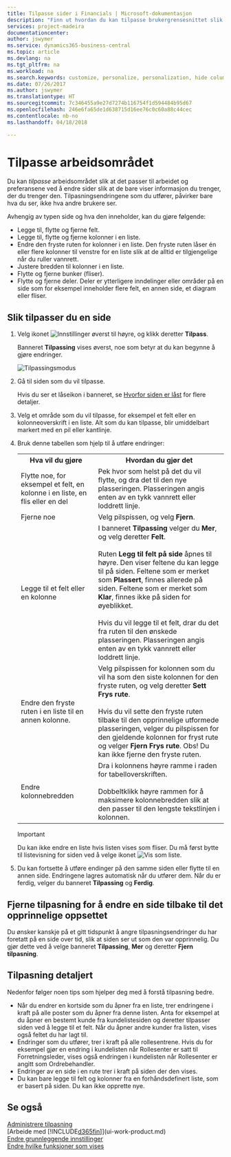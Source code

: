 ```yaml
---
title: Tilpasse sider i Financials | Microsoft-dokumentasjon
description: "Finn ut hvordan du kan tilpasse brukergrensesnittet slik at det passer til din arbeidsmåte."
services: project-madeira
documentationcenter: 
author: jswymer
ms.service: dynamics365-business-central
ms.topic: article
ms.devlang: na
ms.tgt_pltfrm: na
ms.workload: na
ms.search.keywords: customize, personalize, personalization, hide columns, remove fields, move fields
ms.date: 07/26/2017
ms.author: jswymer
ms.translationtype: HT
ms.sourcegitcommit: 7c346455a9e27d7274b116754f1d594484b95d67
ms.openlocfilehash: 246e6fa65de1d638715d16ee76c0c60a88c44cec
ms.contentlocale: nb-no
ms.lasthandoff: 04/18/2018

---
```

# <a name="personalizing-your-workspace"></a>Tilpasse arbeidsområdet
<!--NAV in the Web client-->
Du kan *tilpasse* arbeidsområdet slik at det passer til arbeidet og preferansene ved å endre sider slik at de bare viser informasjon du trenger, der du trenger den. Tilpasningsendringene som du utfører, påvirker bare hva du ser, ikke hva andre brukere ser.

Avhengig av typen side og hva den inneholder, kan du gjøre følgende:

-   Legge til, flytte og fjerne felt.
-   Legge til, flytte og fjerne kolonner i en liste.
-   Endre den fryste ruten for kolonner i en liste. Den fryste ruten låser én eller flere kolonner til venstre for en liste slik at de alltid er tilgjengelige når du ruller vannrett.
-   Justere bredden til kolonner i en liste.
-   Flytte og fjerne bunker (fliser).
-   Flytte og fjerne deler. Deler er ytterligere inndelinger eller områder på en side som for eksempel inneholder flere felt, en annen side, et diagram eller fliser.  

## <a name="to-personalize-a-page"></a>Slik tilpasser du en side

1. Velg ikonet ![Innstillinger](media/ui-experience/settings_icon_small.png "Innstillinger-ikonet for rollesenteret") øverst til høyre, og klikk deretter **Tilpass**.

    Banneret **Tilpassing** vises øverst, noe som betyr at du kan begynne å gjøre endringer.

    ![Tilpassingsmodus](media/ui_personalize_mode_small.png "Tilpassingsmodus")

2.  Gå til siden som du vil tilpasse.

    Hvis du ser et låseikon i banneret, se [Hvorfor siden er låst](ui-personalization-locked.md) for flere detaljer.

3.  Velg et område som du vil tilpasse, for eksempel et felt eller en kolonneoverskrift i en liste. Alt som du kan tilpasse, blir umiddelbart markert med en pil eller kantlinje.
<!--
    -  If a component can be personalized, an arrow head (![Personalization indicator arrow left](media/ui_personalize_arrow_left.png "Personalization indicator arrow left") or ![Personalization indicator arrow down](media/ui_personalize_arrow_down.png "Personalization indicator arrow down")) appears.
    -   If the component is a part, the extent of the part is indicated by a border.
    -   The freeze pane in a list is indicated by a vertical line along the entire right-side of the last column of the freeze pane.
    -->

4.  Bruk denne tabellen som hjelp til å utføre endringer:     <table>
        <tr><th>Hva vil du gjøre</td><th>Hvordan du gjør det</th></tr>
        <tr><td>Flytte noe, for eksempel et felt, en kolonne i en liste, en flis eller en del</td><td> Pek hvor som helst på det du vil flytte, og dra det til den nye plasseringen. Plasseringen angis enten av en tykk vannrett eller loddrett linje.</td></tr>
        <tr><td>Fjerne noe</td><td>Velg pilspissen, og velg <b>Fjern</b>. </td></tr>
        <tr><td>Legge til et felt eller en kolonne</td><td>I banneret <b>Tilpassing</b> velger du <b>Mer</b>, og velg deretter <b>Felt</b>.<br /></br>Ruten <b>Legg til felt på side</b> åpnes til høyre. Den viser feltene du kan legge til på siden. Feltene som er merket som <b>Plassert</b>, finnes allerede på siden. Feltene som er merket som <b>Klar</b>, finnes ikke på siden for øyeblikket.<br /></br>Hvis du vil legge til et felt, drar du det fra ruten til den ønskede plasseringen. Plasseringen angis enten av en tykk vannrett eller loddrett linje.</td></tr>
        <tr><td>Endre den fryste ruten i en liste til en annen kolonne.</td><td>Velg pilspissen for kolonnen som du vil ha som den siste kolonnen for den fryste ruten, og velg deretter <b>Sett Frys rute</b>.<br /><br/>Hvis du vil sette den fryste ruten tilbake til den opprinnelige utformede plasseringen, velger du pilspissen for den gjeldende kolonnen for fryst rute og velger <b>Fjern Frys rute</b>. Obs!  Du kan ikke fjerne den fryste ruten.</td></tr>
        <tr><td>Endre kolonnebredden</td><td>Dra i kolonnens høyre ramme i raden for tabelloverskriften. <br /><br />Dobbeltklikk høyre rammen for å maksimere kolonnebredden slik at den passer til den lengste tekstlinjen i kolonnen.</td></tr>
      </table>

    > [!IMPORTANT]  
    >   Du kan ikke endre en liste hvis listen vises som fliser. Du må først bytte til listevisning for siden ved å velge ikonet ![Vis som liste](media/ui_show_as_list_icon.png "Vis som liste, pil venstre").

5.  Du kan fortsette å utføre endinger på den samme siden eller flytte til en annen side. Endringene lagres automatisk når du utfører dem. Når du er ferdig, velger du banneret **Tilpassing** og **Ferdig**.

## <a name="clear-personalization-to-change-a-page-back-to-its-original-layout"></a>Fjerne tilpasning for å endre en side tilbake til det opprinnelige oppsettet
Du ønsker kanskje på et gitt tidspunkt å angre tilpasningsendringer du har foretatt på en side over tid, slik at siden ser ut som den var opprinnelig. Du gjør dette ved å velge banneret **Tilpassing**, **Mer** og deretter **Fjern tilpasning**.

## <a name="personalization-in-detail"></a>Tilpasning detaljert
Nedenfor følger noen tips som hjelper deg med å forstå tilpasning bedre.  
-   Når du endrer en kortside som du åpner fra en liste, trer endringene i kraft på alle poster som du åpner fra denne listen. Anta for eksempel at du åpner en bestemt kunde fra kundelistesiden og deretter tilpasser siden ved å legge til et felt. Når du åpner andre kunder fra listen, vises også feltet du har lagt til.
-   Endringer som du utfører, trer i kraft på alle rollesentrene. Hvis du for eksempel gjør en endring i kundelisten når Rollesenter er satt til Forretningsleder, vises også endringen i kundelisten når Rollesenter er angitt som Ordrebehandler.
-   Endringer av en side i en rute trer i kraft på siden der den vises.  
-   Du kan bare legge til felt og kolonner fra en forhåndsdefinert liste, som er basert på siden. Du kan ikke opprette nye.

## <a name="see-also"></a>Se også
[Administrere tilpasning](ui-personalization-manage.md)  
[Arbeide med [!INCLUDE[d365fin](includes/d365fin_md.md)]](ui-work-product.md)  
[Endre grunnleggende innstillinger](ui-change-basic-settings.md)  
[Endre hvilke funksjoner som vises](ui-experiences.md)  

